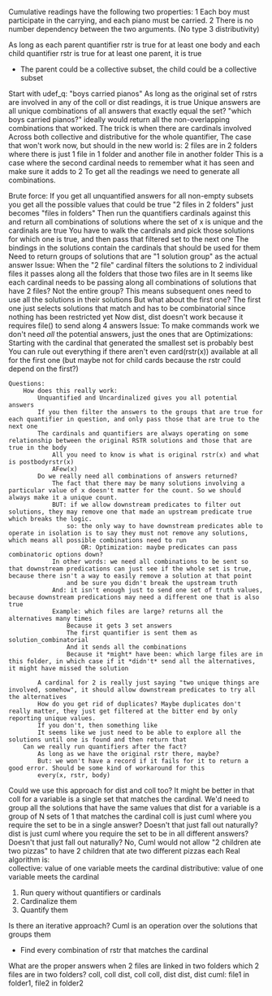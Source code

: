 Cumulative readings have the following two properties:
1 Each boy must participate in the carrying, and each piano must be
carried.
2 There is no number dependency between the two arguments. (No type 3 distributivity)

As long as each parent quantifier rstr is true for at least one body and each child quantifier rstr is true for at least one parent, it is true
- The parent could be a collective subset, the child could be a collective subset

Start with udef_q:
    "boys carried pianos"
    As long as the original set of rstrs are involved in any of the coll or dist readings, it is true
    Unique answers are all unique combinations of all answers that exactly equal the set?
    "which boys carried pianos?" ideally would return all the non-overlapping combinations that worked. 
    The trick is when there are cardinals involved
    Across both collective and distributive for the whole quantifier, 
    The case that won't work now, but should in the new world is: 2 files are in 2 folders where there is just 1 file in 1 folder and another file in another folder
        This is a case where the second cardinal needs to remember what it has seen and make sure it adds to 2
To get all the readings we need to generate all combinations.

Brute force:
    If you get all unquantified answers for all non-empty subsets you get all the possible values that could be true
        "2 files in 2 folders" just becomes "files in folders"
    Then run the quantifiers cardinals against this and return all combinations of solutions where the set of x is unique and the cardinals are true
        You have to walk the cardinals and pick those solutions for which one is true, and then pass that filtered set to the next one
        The bindings in the solutions contain the cardinals that should be used for them
        Need to return groups of solutions that are "1 solution group" as the actual answer
    Issue: When the "2 file" cardinal filters the solutions to 2 individual files it passes along all the folders that those two files are in
        It seems like each cardinal needs to be passing along all combinations of solutions that have 2 files? Not the entire group?
        This means subsequent ones need to use all the solutions in their solutions
        But what about the first one?
            The first one just selects solutions that match and has to be combinatorial since nothing has been restricted yet
        Now dist, dist doesn't work because it requires file() to send along 4 answers
    Issue: To make commands work we don't need *all* the potential answers, just the ones that are 
    Optimizations:
        Starting with the cardinal that generated the smallest set is probably best
        You can rule out everything if there aren't even card(rstr(x)) available at all for the first one (but maybe not for child cards because the rstr could depend on the first?)

    Questions:
        How does this really work:
            Unquantified and Uncardinalized gives you all potential answers 
            If you then filter the answers to the groups that are true for each quantifier in question, and only pass those that are true to the next one
            The cardinals and quantifiers are always operating on some relationship between the original RSTR solutions and those that are true in the body
                All you need to know is what is original rstr(x) and what is postbodyrstr(x)
                AFew(x) 
            Do we really need all combinations of answers returned?
                The fact that there may be many solutions involving a particular value of x doesn't matter for the count. So we should always make it a unique count.
                BUT: if we allow downstream predicates to filter out solutions, they may remove one that made an upstream predicate true which breaks the logic. 
                    so: the only way to have downstream predicates able to operate in isolation is to say they must not remove any solutions, which means all possible combinations need to run
                        OR: Optimization: maybe predicates can pass combinatoric options down?
                In other words: we need all combinations to be sent so that downstream predications can just see if the whole set is true, because there isn't a way to easily remove a solution at that point
                    and be sure you didn't break the upstream truth
                And: it isn't enough just to send one set of truth values, because downstream predications may need a different one that is also true
                Example: which files are large? returns all the alternatives many times
                    Because it gets 3 set answers 
                    The first quantifier is sent them as solution_combinatorial
                    And it sends all the combinations
                    Because it *might* have been: which large files are in this folder, in which case if it *didn't* send all the alternatives, it might have missed the solution        

            A cardinal for 2 is really just saying "two unique things are involved, somehow", it should allow downstream predicates to try all the alternatives
            How do you get rid of duplicates? Maybe duplicates don't really matter, they just get filtered at the bitter end by only reporting unique values.
            If you don't, then something like 
            It seems like we just need to be able to explore all the solutions until one is found and then return that
        Can we really run quantifiers after the fact?
            As long as we have the original rstr there, maybe?
            But: we won't have a record if it fails for it to return a good error. Should be some kind of workaround for this
            every(x, rstr, body)

Could we use this approach for dist and coll too?
    It might be better in that 
    coll for a variable is a single set that matches the cardinal. We'd need to group all the solutions that have the same values that 
    dist for a variable is a group of N sets of 1 that matches the cardinal
    coll is just cuml where you require the set to be in a single answer? Doesn't that just fall out naturally? 
        dist is just cuml where you require the set to be in all different answers? Doesn't that just fall out naturally?
            No, Cuml would not allow "2 children ate two pizzas" to have 2 children that ate two different pizzas each
    Real algorithm is:  
        collective: value of one variable meets the cardinal
        distributive: value of one variable meets the cardinal
1. Run query without quantifiers or cardinals
2. Cardinalize them
3. Quantify them

Is there an iterative approach?
    Cuml is an operation over the solutions that groups them
- Find every combination of rstr that matches the cardinal
    
What are the proper answers when 2 files are linked in two folders
which 2 files are in two folders?
coll, coll
dist, coll
coll, dist
dist, dist
cuml:
    file1 in folder1, file2 in folder2
    